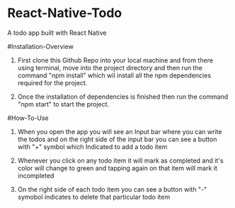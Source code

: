 # React-Native-Todo


A todo app built with React Native

#Installation-Overview
1) First clone this Github Repo into your local machine and from there using terminal, move into the project directory and then run the command "npm install" which wil install all the npm dependencies required for the project.

2) Once the installation of dependencies is finished then run the command "npm start" to start the project.


#How-To-Use
1) When you open the app you will see an Input bar where you can write the todos and on the right side of the input bar you can see a button with "+" symbol which Indicated to add a todo item

2) Whenever you click on any todo item it will mark as completed and it's color will change to green and tapping again on that item will mark it incompleted

3) On the right side of each todo item you can see a button with "-" symobol indicates to delete that particular todo item
